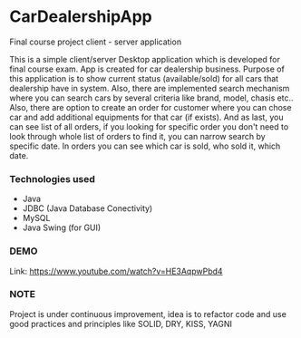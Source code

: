 # CarDealershipApp
Final course project client - server application

This is a simple client/server Desktop application which is developed for final course exam. App is created for car dealership business. Purpose of this application is to show current status (available/sold) for all cars that dealership have in system. Also, there are implemented search mechanism where you can search cars by several criteria like brand, model, chasis etc.. Also, there are option to create an order for customer where you can chose car and add additional equipments for that car (if exists). And as last, you can see list of all orders, if you looking for specific order you don't need to look through whole list of orders to find it, you can narrow search by specific date. In orders you can see which car is sold, who sold it, which date.

### Technologies used

- Java
- JDBC (Java Database Conectivity)
- MySQL
- Java Swing (for GUI)

### DEMO
Link: https://www.youtube.com/watch?v=HE3AqpwPbd4

### NOTE
Project is under continuous improvement, idea is to refactor code and use good practices and principles
like SOLID, DRY, KISS, YAGNI
